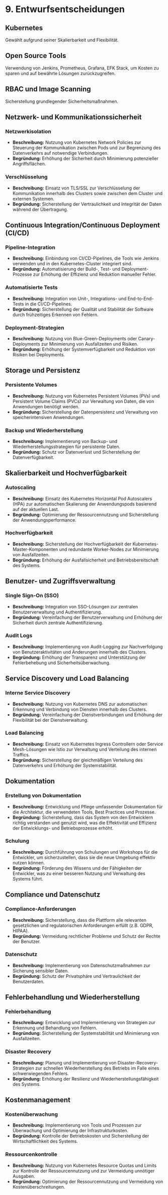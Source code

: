 # 9. Entwurfsentscheidungen

## **Kubernetes**
Gewählt aufgrund seiner Skalierbarkeit und Flexibilität.

## **Open Source Tools** 
Verwendung von Jenkins, Prometheus, Grafana, EFK Stack, um Kosten zu sparen und auf bewährte Lösungen zurückzugreifen.

## **RBAC und Image Scanning**
Sicherstellung grundlegender Sicherheitsmaßnahmen.

## Netzwerk- und Kommunikationssicherheit

### Netzwerkisolation
- **Beschreibung:** Nutzung von Kubernetes Network Policies zur Steuerung der Kommunikation zwischen Pods und zur Begrenzung des Datenverkehrs auf notwendige Verbindungen.
- **Begründung:** Erhöhung der Sicherheit durch Minimierung potenzieller Angriffsflächen.

### Verschlüsselung
- **Beschreibung:** Einsatz von TLS/SSL zur Verschlüsselung der Kommunikation innerhalb des Clusters sowie zwischen dem Cluster und externen Systemen.
- **Begründung:** Sicherstellung der Vertraulichkeit und Integrität der Daten während der Übertragung.

## Continuous Integration/Continuous Deployment (CI/CD)

### Pipeline-Integration
- **Beschreibung:** Einbindung von CI/CD-Pipelines, die Tools wie Jenkins verwenden und in den Kubernetes-Cluster integriert sind.
- **Begründung:** Automatisierung der Build-, Test- und Deployment-Prozesse zur Erhöhung der Effizienz und Reduktion manueller Fehler.

### Automatisierte Tests
- **Beschreibung:** Integration von Unit-, Integrations- und End-to-End-Tests in die CI/CD-Pipelines.
- **Begründung:** Sicherstellung der Qualität und Stabilität der Software durch frühzeitiges Erkennen von Fehlern.

### Deployment-Strategien
- **Beschreibung:** Nutzung von Blue-Green-Deployments oder Canary-Deployments zur Minimierung von Ausfallzeiten und Risiken.
- **Begründung:** Erhöhung der Systemverfügbarkeit und Reduktion von Risiken bei Deployments.

## Storage und Persistenz

### Persistente Volumes
- **Beschreibung:** Nutzung von Kubernetes Persistent Volumes (PVs) und Persistent Volume Claims (PVCs) zur Verwaltung von Daten, die von Anwendungen benötigt werden.
- **Begründung:** Sicherstellung der Datenpersistenz und Verwaltung von speicherintensiven Anwendungen.

### Backup und Wiederherstellung
- **Beschreibung:** Implementierung von Backup- und Wiederherstellungsstrategien für persistente Daten.
- **Begründung:** Schutz vor Datenverlust und Sicherstellung der Datenverfügbarkeit.

## Skalierbarkeit und Hochverfügbarkeit

### Autoscaling
- **Beschreibung:** Einsatz des Kubernetes Horizontal Pod Autoscalers (HPA) zur automatischen Skalierung der Anwendungspods basierend auf der aktuellen Last.
- **Begründung:** Optimierung der Ressourcennutzung und Sicherstellung der Anwendungsperformance.

### Hochverfügbarkeit
- **Beschreibung:** Sicherstellung der Hochverfügbarkeit der Kubernetes-Master-Komponenten und redundante Worker-Nodes zur Minimierung von Ausfallzeiten.
- **Begründung:** Erhöhung der Ausfallsicherheit und Betriebsbereitschaft des Systems.

## Benutzer- und Zugriffsverwaltung

### Single Sign-On (SSO)
- **Beschreibung:** Integration von SSO-Lösungen zur zentralen Benutzerverwaltung und Authentifizierung.
- **Begründung:** Vereinfachung der Benutzerverwaltung und Erhöhung der Sicherheit durch zentrale Authentifizierung.

### Audit Logs
- **Beschreibung:** Implementierung von Audit-Logging zur Nachverfolgung von Benutzeraktivitäten und Änderungen innerhalb des Clusters.
- **Begründung:** Erhöhung der Transparenz und Unterstützung der Fehlerbehebung und Sicherheitsüberwachung.

## Service Discovery und Load Balancing

### Interne Service Discovery
- **Beschreibung:** Nutzung von Kubernetes DNS zur automatischen Erkennung und Verbindung von Diensten innerhalb des Clusters.
- **Begründung:** Vereinfachung der Dienstverbindungen und Erhöhung der Flexibilität bei der Dienstverwaltung.

### Load Balancing
- **Beschreibung:** Einsatz von Kubernetes Ingress Controllern oder Service Mesh-Lösungen wie Istio zur Verwaltung und Verteilung des internen Traffics.
- **Begründung:** Sicherstellung der gleichmäßigen Verteilung des Datenverkehrs und Erhöhung der Systemstabilität.

## Dokumentation

### Erstellung von Dokumentation
- **Beschreibung:** Entwicklung und Pflege umfassender Dokumentation für die Architektur, die verwendeten Tools, Best Practices und Prozesse.
- **Begründung:** Sicherstellung, dass das System von den Entwicklern richtig verstanden und genutzt wird, was die Effektivität und Effizienz der Entwicklungs- und Betriebsprozesse erhöht.

### Schulung
- **Beschreibung:** Durchführung von Schulungen und Workshops für die Entwickler, um sicherzustellen, dass sie die neue Umgebung effektiv nutzen können.
- **Begründung:** Förderung des Wissens und der Fähigkeiten der Entwickler, was zu einer besseren Nutzung und Verwaltung des Systems führt.

## Compliance und Datenschutz

### Compliance-Anforderungen
- **Beschreibung:** Sicherstellung, dass die Plattform alle relevanten gesetzlichen und regulatorischen Anforderungen erfüllt (z.B. GDPR, HIPAA).
- **Begründung:** Vermeidung rechtlicher Probleme und Schutz der Rechte der Benutzer.

### Datenschutz
- **Beschreibung:** Implementierung von Datenschutzmaßnahmen zur Sicherung sensibler Daten.
- **Begründung:** Schutz der Privatsphäre und Vertraulichkeit der Benutzerdaten.

## Fehlerbehandlung und Wiederherstellung

### Fehlerbehandlung
- **Beschreibung:** Entwicklung und Implementierung von Strategien zur Erkennung und Behandlung von Fehlern.
- **Begründung:** Sicherstellung der Systemstabilität und Minimierung von Ausfallzeiten.

### Disaster Recovery
- **Beschreibung:** Planung und Implementierung von Disaster-Recovery-Strategien zur schnellen Wiederherstellung des Betriebs im Falle eines schwerwiegenden Fehlers.
- **Begründung:** Erhöhung der Resilienz und Wiederherstellungsfähigkeit des Systems.

## Kostenmanagement

### Kostenüberwachung
- **Beschreibung:** Implementierung von Tools und Prozessen zur Überwachung und Optimierung der Infrastrukturkosten.
- **Begründung:** Kontrolle der Betriebskosten und Sicherstellung der Wirtschaftlichkeit des Systems.

### Ressourcenkontrolle
- **Beschreibung:** Nutzung von Kubernetes Resource Quotas und Limits zur Kontrolle der Ressourcennutzung und zur Vermeidung unnötiger Ausgaben.
- **Begründung:** Optimierung der Ressourcennutzung und Vermeidung von Kostenüberschreitungen.